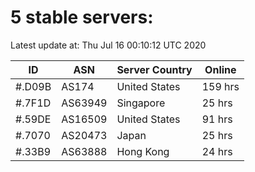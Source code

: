 # 5 stable servers:

Latest update at: Thu Jul 16 00:10:12 UTC 2020

| ID | ASN | Server Country | Online |
| -- | --- | -------------- | ------ |
| #.D09B | AS174 | United States | 159 hrs |
| #.7F1D | AS63949 | Singapore | 25 hrs |
| #.59DE | AS16509 | United States | 91 hrs |
| #.7070 | AS20473 | Japan | 25 hrs |
| #.33B9 | AS63888 | Hong Kong | 24 hrs |

